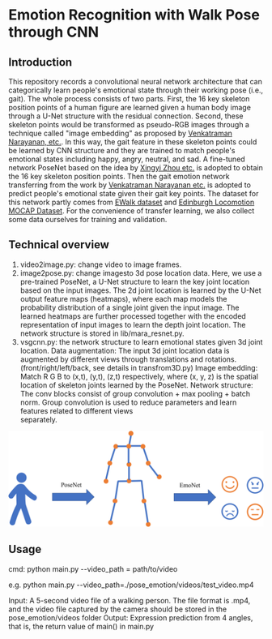 # Emotion Recognition with Walk Pose through CNN

## Introduction

This repository records a convolutional neural network architecture that can categorically learn people's emotional state through their working pose (i.e., gait). The whole process consists of two parts. First, the 16 key skeleton position points of a human figure are learned given a human body image through a U-Net structure with the residual connection. Second, these skeleton points would be transformed as pseudo-RGB images through a technique called "image embedding" as proposed by [Venkatraman Narayanan, etc.](https://gamma.umd.edu/researchdirections/socrob/proxemo). In this way, the gait feature in these skeleton points could be learned by CNN structure and they are trained to match  people's emotional states including happy, angry, neutral, and sad. A fine-tuned network PoseNet based on the idea by [Xingyi Zhou etc.](https://github.com/xingyizhou/pytorch-pose-hg-3d) is adopted to obtain the 16 key skeleton position points. Then the gait emotion network transferring from the work by [Venkatraman Narayanan etc.](https://github.com/vijay4313/proxemo) is adopted to predict people's emotional state given their gait key points. The dataset for this network partly comes from [EWalk dataset](http://gamma.cs.unc.edu/GAIT/#EWalk) and [Edinburgh Locomotion MOCAP Dataset](https://bitbucket.org/jonathan-schwarz/edinburgh_locomotion_mocap_dataset/src/master). For the convenience of transfer learning, we also collect some data ourselves for training and validation. 

## Technical overview

1. video2image.py: change video to image frames.
2. image2pose.py: change imagesto 3d pose location data. Here, we use a pre-trained PoseNet, a U-Net structure to learn the key joint location based on the input images. The 2d joint location is learned by the U-Net output feature maps (heatmaps), where each map models the probability distribution of a single joint given the input image. The learned heatmaps are further processed together with the encoded representation of input images to learn the depth joint location. The network structure is stored in lib/mara_resnet.py.
3. vsgcnn.py: the network structure to learn emotional states given 3d joint location.
   Data augmentation: The input 3d joint location data is augmented by different views through translations and rotations. (front/right/left/back, see details in transfrom3D.py)
   Image embedding: Match R G B to (x,t), (y,t), (z,t) respectively, where (x, y, z) is the spatial location of skeleton joints learned by the PoseNet.
   Network structure: The conv blocks consist of group convolution + max pooling + batch norm. Group convolution is used to reduce parameters and learn features related to different views   
   separately.

![gait emotion recognition](https://github.com/zeyuchen-kevin/pose_emotion/blob/master/readme_fig.png)

## Usage

cmd: python main.py --video_path = path/to/video

e.g. python main.py --video_path=./pose_emotion/videos/test_video.mp4

Input: A 5-second video file of a walking person. The file format is .mp4, and the video file captured by the camera should be stored in the pose_emotion/videos folder
Output: Expression prediction from 4 angles, that is, the return value of main() in main.py
